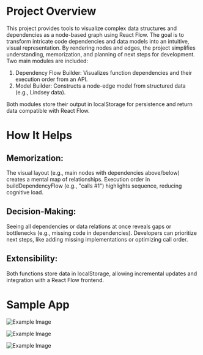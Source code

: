 # Project Overview
This project provides tools to visualize complex data structures and dependencies as a node-based graph using React Flow. The goal is to transform intricate code dependencies and data models into an intuitive, visual representation. By rendering nodes and edges, the project simplifies understanding, memorization, and planning of next steps for development. Two main modules are included:

1. Dependency Flow Builder: Visualizes function dependencies and their execution order from an API.
2. Model Builder: Constructs a node-edge model from structured data (e.g., Lindsey data).

Both modules store their output in localStorage for persistence and return data compatible with React Flow.

# How It Helps
## Memorization:
The visual layout (e.g., main nodes with dependencies above/below) creates a mental map of relationships.
Execution order in buildDependencyFlow (e.g., "calls #1") highlights sequence, reducing cognitive load.
## Decision-Making:
Seeing all dependencies or data relations at once reveals gaps or bottlenecks (e.g., missing code in dependencies).
Developers can prioritize next steps, like adding missing implementations or optimizing call order.
## Extensibility:
Both functions store data in localStorage, allowing incremental updates and integration with a React Flow frontend.

# Sample App

![Example Image](https://firebasestorage.googleapis.com/v0/b/personal-blog-darmajr.appspot.com/o/project-content%2Fnode-model-ex2.png?alt=media&token=088871e2-3de4-45b9-aa7e-97332e5df6e5)

![Example Image](https://firebasestorage.googleapis.com/v0/b/personal-blog-darmajr.appspot.com/o/project-content%2Fnode-model-ex3.png?alt=media&token=1242233d-6174-4e16-9ac5-89f9292ee4c6)

![Example Image](https://firebasestorage.googleapis.com/v0/b/personal-blog-darmajr.appspot.com/o/project-content%2Fnode-model-ex1.png?alt=media&token=c4c61bb1-fc5c-47ff-a5a3-65d599224bd8)